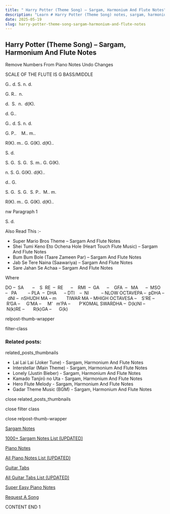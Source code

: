 ```yaml
---
title: " Harry Potter (Theme Song) – Sargam, Harmonium And Flute Notes"
description: "Learn # Harry Potter (Theme Song) notes, sargam, harmonium notations and flute notes. Easy step-by-step tutorial for beginners."
date: 2025-05-19
slug: harry-potter-theme-song-sargam-harmonium-and-flute-notes
---
```


## Harry Potter (Theme Song) – Sargam, Harmonium And Flute Notes

Remove Numbers From Piano Notes
Undo Changes

SCALE OF THE FLUTE IS G BASS/MIDDLE

G.. d. S. n. d.

G. R..  n.

d.  S.  n.  d(K).

d. G..

G.. d. S. n. d.

G. P..    M.. m..

R(K). m.. G. G(K). d(K)..

S. d.

S. G.  S. G.  S. m.. G. G(K).

n. S. G. G(K). d(K)..

d.. G.

S. G.  S. G.  S. P..  M.. m.

R(K). m.. G. G(K). d(K)..

nw Paragraph 1

S. d.

Also Read This :-

- Super Mario Bros Theme – Sargam And Flute Notes
- Shei Tumi Keno Eto Ochena Hole (Heart Touch Flute Music) – Sargam And Flute Notes
- Bum Bum Bole (Taare Zameen Par) – Sargam And Flute Notes
- Jab Se Tere Naina (Saawariya) – Sargam And Flute Notes
- Sare Jahan Se Achaa – Sargam And Flute Notes

Where

DO –  SA       –    S  RE  –  RE      –    RMI  –  GA      –    GFA  –   MA      –  MSO  –   PA         – PLA  –  DHA      – DTI    –  NI          – NLOW OCTAVEPA –  pDHA –  dNI –  nSHUDH MA – m        TIWAR MA – MHIGH OCTAVESA –    S’RE –     R’GA –     G’MA –     M’   m’PA –       P’KOMAL SWARDHA –  D(k)NI –       N(k)RE –       R(k)GA –      G(k)

relpost-thumb-wrapper

filter-class

### Related posts:

related_posts_thumbnails

- Lai Lai Lai (Joker Tune) - Sargam, Harmonium And Flute Notes
- Interstellar (Main Theme) - Sargam, Harmonium And Flute Notes
- Lonely (Justin Bieber) - Sargam, Harmonium And Flute Notes
- Kamado Tanjirō no Uta - Sargam, Harmonium And Flute Notes
- Hero Flute Melody - Sargam, Harmonium And Flute Notes
- Gadar Theme Music (BGM) - Sargam, Harmonium And Flute Notes

close related_posts_thumbnails

close filter class

close relpost-thumb-wrapper

[Sargam Notes](/sargam-notes.html)

[1000+ Sargam Notes List (UPDATED)](/all-songs-list-sargam-notes.html)

[Piano Notes](/piano-notes.html)

[All Piano Notes List (UPDATED)](/all-songs-list-piano-notes.html)

[Guitar Tabs](/guitar-tabs.html)

[All Guitar Tabs List (UPDATED)](/all-songs-list-guitar-tabs.html)

[Super Easy Piano Notes](https://studywall.in/)

[Request A Song](/request-a-song.html)

CONTENT END 1
